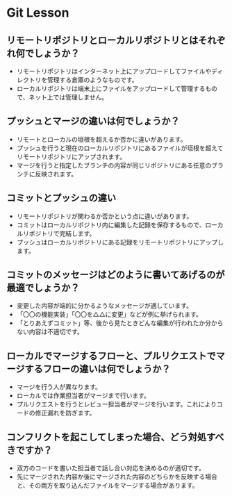 # Git Lesson

## リモートリポジトリとローカルリポジトリとはそれぞれ何でしょうか？
- リモートリポジトリはインターネット上にアップロードしてファイルやディレクトリを管理する倉庫のようなものです。
- ローカルリポジトリは端末上にファイルをアップロードして管理するもので、ネット上では管理しません。


## プッシュとマージの違いは何でしょうか？
- リモートとローカルの垣根を超えるか否かに違いがあります。
- プッシュを行うと現在のローカルリポジトリにあるファイルが垣根を超えてリモートリポジトリにアップされます。
- マージを行うと指定したブランチの内容が同じリポジトリにある任意のブランチに反映されます。


## コミットとプッシュの違い
- リモートリポジトリが関わるか否かという点に違いがあります。
- コミットはローカルリポジトリ内に編集した記録を保存するもので、ローカルリポジトリで完結します。
- プッシュはローカルリポジトリにある記録をリモートリポジトリにアップします。


## コミットのメッセージはどのように書いてあげるのが最適でしょうか？
- 変更した内容が端的に分かるようなメッセージが適しています。
- 「〇〇の機能実装」「〇〇を△△に変更」などが例に挙げられます。
- 「とりあえずコミット」等、後から見たときどんな編集が行われたか分からない内容は不適切です。


## ローカルでマージするフローと、プルリクエストでマージするフローの違いは何でしょうか？
- マージを行う人が異なります。
- ローカルでは作業担当者がマージまで行います。
- プルリクエストを行うとレビュー担当者がマージを行います。これによりコードの修正漏れを防ぎます。


## コンフリクトを起こしてしまった場合、どう対処すべきですか？
- 双方のコードを書いた担当者で話し合い対応を決めるのが適切です。
- 先にマージされた内容か後にマージされた内容のどちらかを反映する場合と、その両方を取り込んだファイルをマージする場合があります。


